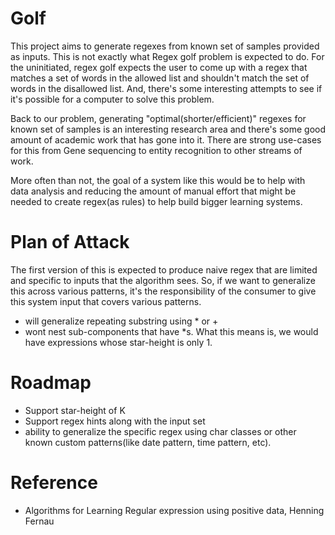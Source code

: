 Golf
====

This project aims to generate regexes from known set of samples provided as inputs. This is not exactly what Regex golf
problem is expected to do. For the uninitiated, regex golf expects the user to come up with a regex that matches a set 
of words in the allowed list and shouldn't match the set of words in the disallowed list. And, there's some interesting
attempts to see if it's possible for a computer to solve this problem.
 
Back to our problem, generating "optimal(shorter/efficient)" regexes for known set of samples is an interesting research area and 
there's some good amount of academic work that has gone into it. There are strong use-cases for this from Gene sequencing 
to entity recognition to other streams of work. 

More often than not, the goal of a system like this would be to help with data analysis and reducing the amount of 
manual effort that might be needed to create regex(as rules) to help build bigger learning systems.

Plan of Attack
==============

The first version of this is expected to produce naive regex that are limited and specific to inputs that the 
algorithm sees. So, if we want to generalize this across various patterns, it's the responsibility of the consumer to 
give this system input that covers various patterns.


- will generalize repeating substring using * or +
- wont nest sub-components that have *s. What this means is, we would have expressions whose star-height is only 1.


Roadmap
=======

- Support star-height of K
- Support regex hints along with the input set
 - ability to generalize the specific regex using char classes or other known custom patterns(like date pattern, time pattern, etc).
 
 
Reference
=========

- Algorithms for Learning Regular expression using positive data, Henning Fernau

